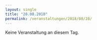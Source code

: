 ```yaml
---
layout: single
title: "28.08.2018"
permalink: /veranstaltungen/2018/08/28/
---
```


Keine Veranstaltung an diesem Tag.
